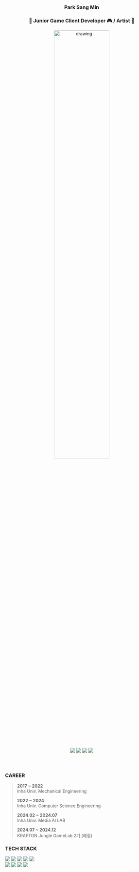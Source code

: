 <div align=center>

<!--
**sangmin2ya/sangmin2ya** is a ✨ _special_ ✨ repository because its `README.md` (this file) appears on your GitHub profile.

Here are some ideas to get you started:

- 🔭 I’m currently working on ...
- 🌱 I’m currently learning ...
- 👯 I’m looking to collaborate on ...
- 🤔 I’m looking for help with ...
- 💬 Ask me about ...
- 📫 How to reach me: ...
- 😄 Pronouns: ...
- ⚡ Fun fact: ...
-->

<h3> Park Sang Min </h3>

<h3> 🌱 Junior Game Client Developer 🎮 / Artist 🎨 </h3>

[<img src="https://media.discordapp.net/attachments/1033682108897562637/1252998240652103690/image.png?ex=6678358c&is=6676e40c&hm=c4e818a91f120299a970f7b1625dab736a0c6f339cdaaa79416773a66f50fd85&=&format=webp&quality=lossless&width=956&height=555" alt="drawing" width="60%"/>](https://sangmin2ya.github.io/)<br>

[<img src="https://img.shields.io/badge/Blog-03C75A?style=flat&logo=Naver&logoColor=white"/>](https://blog.naver.com/netboy0524) [<img src="https://img.shields.io/badge/GitBlog-gray?style=flat&logo=Github&logoColor=white"/>](https://sangmin2ya.github.io/) [<img src="https://img.shields.io/badge/Youtube-ED1C40?style=flat&logo=Youtube&logoColor=white"/>](https://www.youtube.com/channel/UCqRp5hrV5_v4pprmh1tdOTw)
[<img src="https://img.shields.io/badge/Steam-darkgray?style=flat&logo=Steam&logoColor=white"/>](https://steamcommunity.com/profiles/76561198111313786/)

</div>

<br>

##

### CAREER

> **2017 ~ 2022**
> <br>Inha Univ. Mechanical Engineering
>
> **2022 ~ 2024** 
> <br>Inha Univ. Computer Science Engineering
>
> **2024.02 ~ 2024.07**
> <br>Inha Univ. Media AI LAB
>
> **2024.07 ~ 2024.12**
> <br>KRAFTON Jungle GameLab 2기 (예정)
> 
<!-- > **2024.07~2024.07**
> <br>[재밌넥] NEXON 대학생 게임잼 -->

### TECH STACK 
<img src="https://img.shields.io/badge/Unity-black?style=flat-square&logo=Unity"/> <img src="https://img.shields.io/badge/Unreal-%230E1128?style=flat-square&logo=Unrealengine"/> <img src="https://img.shields.io/badge/C%2B%2B-%2300599C?style=flat-square&logo=C%2B%2B"/> <img src="https://img.shields.io/badge/C%23-%23512BD4?style=flat-square&logo=C%23"/> <img src="https://img.shields.io/badge/Github-%23181717?style=flat-square&logo=github"/>
 <br>
<img src="https://img.shields.io/badge/AWS-%23232F3E?style=flat-square&logo=amazonwebservices"/> <img src="https://img.shields.io/badge/Photoshop-%2331A8FF?style=flat-square&logo=adobe"/> <img src="https://img.shields.io/badge/AfterEffects-%239999FF?style=flat-square&logo=adobe"/> <img src="https://img.shields.io/badge/ClipStudio-gray?style=flat-square&logo=Clipstudio"/>
